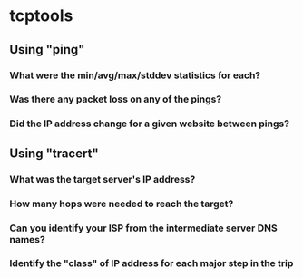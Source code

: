 # tcptools
## Using "ping"
### What were the min/avg/max/stddev statistics for each?
### Was there any packet loss on any of the pings?
### Did the IP address change for a given website between pings?
## Using "tracert"
### What was the target server's IP address?
### How many hops were needed to reach the target?
### Can you identify your ISP from the intermediate server DNS names?
### Identify the "class" of IP address for each major step in the trip
